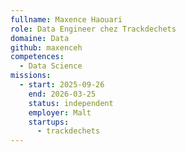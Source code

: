 ```yaml
---
fullname: Maxence Haouari
role: Data Engineer chez Trackdechets
domaine: Data
github: maxenceh
competences:
  - Data Science
missions:
  - start: 2025-09-26
    end: 2026-03-25
    status: independent
    employer: Malt
    startups:
      - trackdechets
---
```

